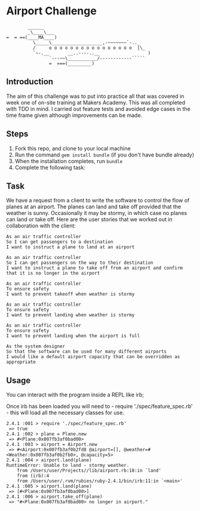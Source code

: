 Airport Challenge
=================

```
        ______
        _\____\___
=  = ==(____MA____)
          \_____\___________________,-~~~~~~~`-.._
          /     o o o o o o o o o o o o o o o o  |\_
          `~-.__       __..----..__                  )
                `---~~\___________/------------`````
                =  ===(_________)

```

Introduction
---------
The aim of this challenge was to put into practice all that was covered in week one of on-site training at Makers Academy. This was all completed with TDD in mind. I carried out feature tests and avoided edge cases in the time frame given although improvements can be made.

Steps
-------

1. Fork this repo, and clone to your local machine
2. Run the command `gem install bundle` (if you don't have bundle already)
3. When the installation completes, run `bundle`
4. Complete the following task:

Task
-----

We have a request from a client to write the software to control the flow of planes at an airport. The planes can land and take off provided that the weather is sunny. Occasionally it may be stormy, in which case no planes can land or take off.  Here are the user stories that we worked out in collaboration with the client:

```
As an air traffic controller
So I can get passengers to a destination
I want to instruct a plane to land at an airport

As an air traffic controller
So I can get passengers on the way to their destination
I want to instruct a plane to take off from an airport and confirm that it is no longer in the airport

As an air traffic controller
To ensure safety
I want to prevent takeoff when weather is stormy

As an air traffic controller
To ensure safety
I want to prevent landing when weather is stormy

As an air traffic controller
To ensure safety
I want to prevent landing when the airport is full

As the system designer
So that the software can be used for many different airports
I would like a default airport capacity that can be overridden as appropriate
```

Usage
-----

You can interact with the program inside a REPL like irb;

Once irb has been loaded you will need to - require './spec/feature_spec.rb' - this will load all the necessary classes for use.

```
2.4.1 :001 > require './spec/feature_spec.rb'
 => true
2.4.1 :002 > plane = Plane.new
 => #<Plane:0x007fb3af0bad00>
2.4.1 :003 > airport = Airport.new
 => #<Airport:0x007fb3af0b2fd8 @airport=[], @weather=#<Weather:0x007fb3af0b2fb0>, @capacity=5>
2.4.1 :004 > airport.land(plane)
RuntimeError: Unable to land - stormy weather.
	from /Users/user/Projects//lib/airport.rb:18:in `land'
	from (irb):4
	from /Users/user/.rvm/rubies/ruby-2.4.1/bin/irb:11:in `<main>'
2.4.1 :005 > airport.land(plane)
 => [#<Plane:0x007fb3af0bad00>]
2.4.1 :006 > airport.take_off(plane)
 => "#<Plane:0x007fb3af0bad00> no longer in airport."
```
